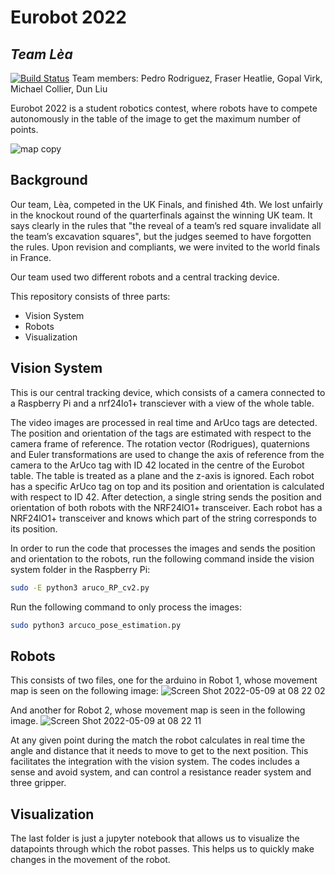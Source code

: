 # Eurobot 2022
## _Team Lèa_

[![Build Status](https://travis-ci.org/joemccann/dillinger.svg?branch=master)](https://travis-ci.org/joemccann/dillinger)
Team members: Pedro Rodriguez, Fraser Heatlie, Gopal Virk, Michael Collier, Dun Liu

Eurobot 2022 is a student robotics contest, where robots have to compete autonomously in the table of the image to get the maximum number of points. 

![map copy](https://user-images.githubusercontent.com/73555876/163551793-5a57cdea-362d-4e41-af64-7638e1adfb31.png)
## Background
Our team, Lèa, competed in the UK Finals, and finished 4th. We lost unfairly in the knockout round of the quarterfinals against the winning UK team. It says clearly in the rules that "the reveal of a team’s red square invalidate all the team’s excavation squares", but the judges seemed to have forgotten the rules. Upon revision and compliants, we were invited to the world finals in France.

Our team used two different robots and a central tracking device.

This repository consists of three parts:
- Vision System
- Robots
- Visualization

## Vision System
This is our central tracking device, which consists of a camera connected to a Raspberry Pi and a nrf24lo1+ transciever with a view of the whole table. 

The video images are processed in real time and ArUco tags are detected. The position and orientation of the tags are estimated with respect to the camera frame of reference. The rotation vector (Rodrigues), quaternions and Euler transformations are used to change the axis of reference from the camera to the ArUco tag with ID 42 located in the centre of the Eurobot table. The table is treated as a plane and the z-axis is ignored. Each robot has a specific ArUco tag on top and its position and orientation is calculated with respect to ID 42. After detection, a single string sends the position and orientation of both robots with the NRF24lO1+ transceiver. Each robot has a NRF24lO1+ transceiver and knows which part of the string corresponds to its position. 

In order to run the code that processes the images and sends the position and orientation to the robots, run the following command inside the vision system folder in the Raspberry Pi:
```sh
sudo -E python3 aruco_RP_cv2.py
```
Run the following command to only process the images:
```sh
sudo python3 arcuco_pose_estimation.py
```
## Robots
This consists of two files, one for the arduino in Robot 1, whose movement map is seen on the following image:
![Screen Shot 2022-05-09 at 08 22 02](https://user-images.githubusercontent.com/73555876/167871986-824575e2-8b19-46d6-a238-e756cf64ddc5.png)

And another for Robot 2, whose movement map is seen in the following image.
![Screen Shot 2022-05-09 at 08 22 11](https://user-images.githubusercontent.com/73555876/167871829-8a81158e-c411-4051-8dee-1369a6ac289e.png)

At any given point during the match the robot calculates in real time the angle and distance that it needs to move to get to the next position. This facilitates the integration with the vision system. The codes includes a sense and avoid system, and can control a resistance reader system and three gripper. 
## Visualization
The last folder is just a jupyter notebook that allows us to visualize the datapoints through which the robot passes. This helps us to quickly make changes in the movement of the robot.
